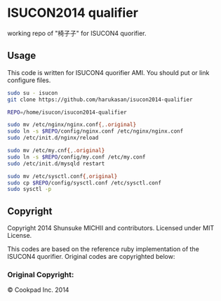 ISUCON2014 qualifier
=====================

working repo of "椅子子" for ISUCON4 quorifier.

## Usage

This code is written for ISUCON4 quorifier AMI.
You should put or link configure files.

```bash
sudo su - isucon
git clone https://github.com/harukasan/isucon2014-qualifier

REPO=/home/isucon/isucon2014-qualifier

sudo mv /etc/nginx/nginx.conf{,.original}
sudo ln -s $REPO/config/nginx.conf /etc/nginx/nginx.conf
sudo /etc/init.d/nginx/reload

sudo mv /etc/my.cnf{,.original}
sudo ln -s $REPO/config/my.conf /etc/my.conf
sudo /etc/init.d/mysqld restart

sudo mv /etc/sysctl.conf{,original}
sudo cp $REPO/config/sysctl.conf /etc/sysctl.conf
sudo sysctl -p
```

## Copyright

Copyright 2014 Shunsuke MICHII and contributors. Licensed under MIT License.

This codes are based on the reference ruby implementation of the ISUCON4 quorifier. Original codes are copyrighted below:

### Original Copyright: 

&copy; Cookpad Inc. 2014
